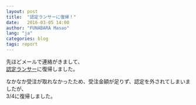 ```yaml
---
layout: post
title:  "認定ランサーに復帰！"
date:   2016-03-05 14:00
author: "FUNABARA Masao"
lang: "ja"
categories: blog
tags: report
---
```


先ほどメールで連絡がきまして、  
[認定ランサー](http://www.lancers.jp/expert)に復帰しました。

なかなか受注が取れなかったため、受注金額が足りず、認定を外されてしまいましたが、  
3/4に復帰しました。

